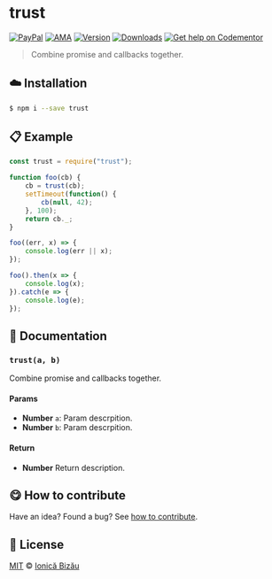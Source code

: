 
# trust

 [![PayPal](https://img.shields.io/badge/%24-paypal-f39c12.svg)][paypal-donations] [![AMA](https://img.shields.io/badge/ask%20me-anything-1abc9c.svg)](https://github.com/IonicaBizau/ama) [![Version](https://img.shields.io/npm/v/trust.svg)](https://www.npmjs.com/package/trust) [![Downloads](https://img.shields.io/npm/dt/trust.svg)](https://www.npmjs.com/package/trust) [![Get help on Codementor](https://cdn.codementor.io/badges/get_help_github.svg)](https://www.codementor.io/johnnyb?utm_source=github&utm_medium=button&utm_term=johnnyb&utm_campaign=github)

> Combine promise and callbacks together.

## :cloud: Installation

```sh
$ npm i --save trust
```


## :clipboard: Example



```js
const trust = require("trust");

function foo(cb) {
    cb = trust(cb);
    setTimeout(function() {
        cb(null, 42);
    }, 100);
    return cb._;
}

foo((err, x) => {
    console.log(err || x);
});

foo().then(x => {
    console.log(x);
}).catch(e => {
    console.log(e);
});
```

## :memo: Documentation

### `trust(a, b)`
Combine promise and callbacks together.

#### Params
- **Number** `a`: Param descrpition.
- **Number** `b`: Param descrpition.

#### Return
- **Number** Return description.



## :yum: How to contribute
Have an idea? Found a bug? See [how to contribute][contributing].


## :scroll: License

[MIT][license] © [Ionică Bizău][website]

[paypal-donations]: https://www.paypal.com/cgi-bin/webscr?cmd=_s-xclick&hosted_button_id=RVXDDLKKLQRJW
[donate-now]: http://i.imgur.com/6cMbHOC.png

[license]: http://showalicense.com/?fullname=Ionic%C4%83%20Biz%C4%83u%20%3Cbizauionica%40gmail.com%3E%20(http%3A%2F%2Fionicabizau.net)&year=2016#license-mit
[website]: http://ionicabizau.net
[contributing]: /CONTRIBUTING.md
[docs]: /DOCUMENTATION.md
